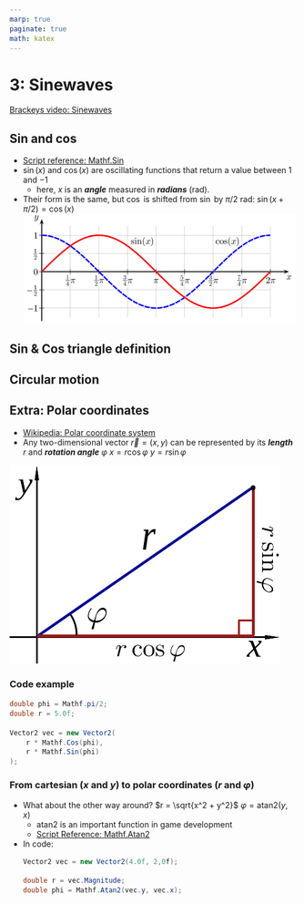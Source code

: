 ```yaml
---
marp: true
paginate: true
math: katex
---
```

<!-- headingDivider: 3 -->
<!-- class: default -->
# 3: Sinewaves
[Brackeys video: Sinewaves](https://www.youtube.com/watch?v=pEXdTLsEAjk)


## Sin and cos

* [Script reference: Mathf.Sin](https://docs.unity3d.com/ScriptReference/Mathf.Sin.html)
* $\sin(x)$ and $\cos(x)$ are oscillating functions that return a value between $1$ and $-1$
  * here, $x$ is an ***angle*** measured in ***radians*** (rad).
* Their form is the same, but $\cos$ is shifted from $\sin$ by $\pi/2$ rad:
  	$\sin(x + \pi/2) = \cos(x)$
![](imgs/sin-cos.png)

## Sin & Cos triangle definition

## Circular motion

## Extra: Polar coordinates

* [Wikipedia: Polar coordinate system](https://en.wikipedia.org/wiki/Polar_coordinate_system)
* Any two-dimensional vector $\vec{r} = (x,y)$ can be represented by its ***length*** $r$ and ***rotation angle*** $\varphi$
	$x = r \cos{\varphi}$
	$y = r \sin{\varphi}$

![](imgs/polar-coordinates.png)



### Code example

```c#
double phi = Mathf.pi/2;
double r = 5.0f;

Vector2 vec = new Vector2(
    r * Mathf.Cos(phi),
    r * Mathf.Sin(phi)
);
```

### From cartesian ($x$ and $y$) to polar coordinates ($r$ and $\varphi$)

* What about the other way around?
  	$r = \sqrt{x^2 + y^2}$
	$\varphi = \mathrm{atan2}(y,x)$
	* $\mathrm{atan2}$ is an important function in game development
	* [Script Reference: Mathf.Atan2](https://docs.unity3d.com/ScriptReference/Mathf.Atan2.html)
* In code:
	```c#
	Vector2 vec = new Vector2(4.0f, 2,0f);

	double r = vec.Magnitude;
	double phi = Mathf.Atan2(vec.y, vec.x);
	```